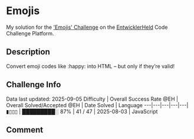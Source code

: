 # Emojis

My solution for the ['Emojis' Challenge](https://platform.entwicklerheld.de/challenge/emojis?technology=JavaScript) on the [EntwicklerHeld](https://platform.entwicklerheld.de/) Code Challenge Platform.

## Description
Convert emoji codes like :happy: into HTML – but only if they’re valid!

## Challenge Info
Data last updated: 2025-09-05
Difficulty | Overall Success Rate @EH | Overall Solved/Accepted @EH | Date Solved | Language
---|---|---|---|---|
▮▯▯▯ | █████████░ 87% | 41 / 47 | 2025-08-03 | JavaScript

## Comment
